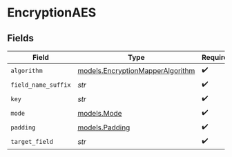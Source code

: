 # EncryptionAES


## Fields

| Field                                                                      | Type                                                                       | Required                                                                   | Description                                                                |
| -------------------------------------------------------------------------- | -------------------------------------------------------------------------- | -------------------------------------------------------------------------- | -------------------------------------------------------------------------- |
| `algorithm`                                                                | [models.EncryptionMapperAlgorithm](../models/encryptionmapperalgorithm.md) | :heavy_check_mark:                                                         | N/A                                                                        |
| `field_name_suffix`                                                        | *str*                                                                      | :heavy_check_mark:                                                         | N/A                                                                        |
| `key`                                                                      | *str*                                                                      | :heavy_check_mark:                                                         | N/A                                                                        |
| `mode`                                                                     | [models.Mode](../models/mode.md)                                           | :heavy_check_mark:                                                         | N/A                                                                        |
| `padding`                                                                  | [models.Padding](../models/padding.md)                                     | :heavy_check_mark:                                                         | N/A                                                                        |
| `target_field`                                                             | *str*                                                                      | :heavy_check_mark:                                                         | N/A                                                                        |